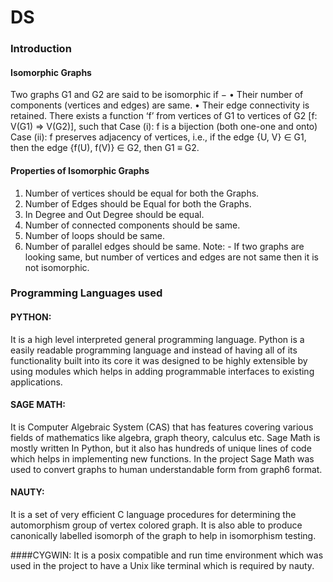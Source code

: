 # DS

### Introduction

#### Isomorphic Graphs
Two graphs G1 and G2 are said to be isomorphic if −
• Their number of components (vertices and edges) are same.
• Their edge connectivity is retained.
There exists a function ‘f’ from vertices of G1 to vertices of G2
 [f: V(G1) ⇒ V(G2)], such that
Case (i): f is a bijection (both one-one and onto)
Case (ii): f preserves adjacency of vertices, i.e., if the edge {U, V} ∈ G1, 
then the
edge {f(U), f(V)} ∈ G2, then G1 ≡ G2.


#### Properties of Isomorphic Graphs
1. Number of vertices should be equal for both the Graphs.
2. Number of Edges should be Equal for both the Graphs. 
3. In Degree and Out Degree should be equal. 
4. Number of connected components should be same. 
5. Number of loops should be same. 
6. Number of parallel edges should be same.
Note: -
If two graphs are looking same, but number of vertices and edges are not 
same then it is not isomorphic.



### Programming Languages used

#### PYTHON: 
It is a high level interpreted general programming language. 
Python is a easily readable programming language and instead of having all of its functionality built into its core it was designed to be highly extensible by using modules which helps in adding programmable interfaces to existing applications. 


#### SAGE MATH:
It is Computer Algebraic System (CAS) that has features covering various fields of mathematics like algebra, graph theory, calculus etc. 
Sage Math is mostly written In Python, but it also has hundreds of unique lines of code which helps in implementing new functions. In the project Sage Math was used to convert graphs to human understandable form from graph6 format.


#### NAUTY:
It is a set of very efficient C language procedures for determining the automorphism group of vertex colored graph. It is also able to produce canonically labelled isomorph of the graph to help in isomorphism testing.


####CYGWIN: 
It is a posix compatible and run time environment which was used in the project to have a Unix like terminal which is required by nauty.
